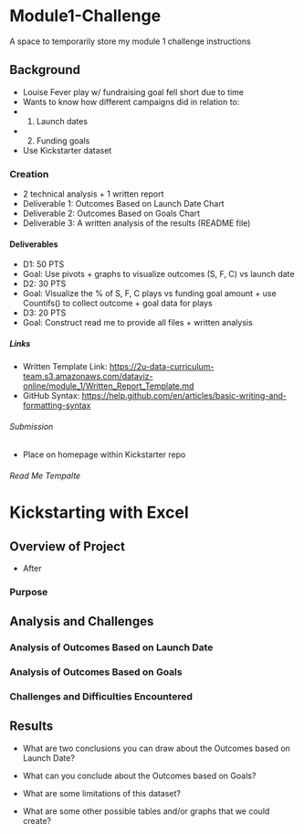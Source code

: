 # Module1-Challenge
A space to temporarily store my module 1 challenge instructions

## Background 
* Louise Fever play w/ fundraising goal fell short due to time 
* Wants to know how different campaigns did in relation to: 
*   1. Launch dates
*   2. Funding goals
* Use Kickstarter dataset 

### Creation 
* 2 technical analysis + 1 written report 
* Deliverable 1: Outcomes Based on Launch Date Chart 
* Deliverable 2: Outcomes Based on Goals Chart
* Deliverable 3: A written analysis of the results (README file)

#### Deliverables 
* D1: 50 PTS
*   Goal: Use pivots + graphs to visualize outcomes (S, F, C) vs launch date 
* D2: 30 PTS
*   Goal: Visualize the % of S, F, C plays vs funding goal amount + use Countifs() to collect outcome + goal data for plays 
* D3: 20 PTS
*   Goal: Construct read me to provide all files + written analysis 
##### Links
* Written Template Link: https://2u-data-curriculum-team.s3.amazonaws.com/dataviz-online/module_1/Written_Report_Template.md
* GitHub Syntax: https://help.github.com/en/articles/basic-writing-and-formatting-syntax

###### Submission
* Place on homepage within Kickstarter repo






###### Read Me Tempalte 
# Kickstarting with Excel

## Overview of Project
* After 
### Purpose

## Analysis and Challenges

### Analysis of Outcomes Based on Launch Date

### Analysis of Outcomes Based on Goals

### Challenges and Difficulties Encountered

## Results

- What are two conclusions you can draw about the Outcomes based on Launch Date?

- What can you conclude about the Outcomes based on Goals?

- What are some limitations of this dataset?

- What are some other possible tables and/or graphs that we could create?










